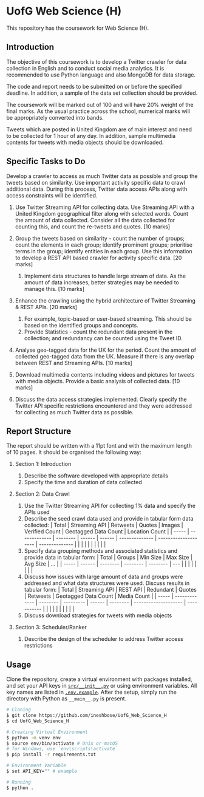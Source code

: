 # UofG Web Science (H)

This repository has the coursework for Web Science (H).


## Introduction

The objective of this coursework is to develop a Twitter crawler for data collection in English and to conduct social media analytics. It is recommended to use Python language and also MongoDB for data storage.

The code and report needs to be submitted on or before the specified deadline. In addition, a sample of the data set collection should be provided.

The coursework will be marked out of 100 and will have 20% weight of the final marks. As the usual practice across the school, numerical marks will be appropriately converted into bands.

Tweets which are posted in United Kingdom are of main interest and need to be collected for 1 hour of any day. In addition, sample multimedia contents for tweets with media objects should be downloaded.


## Specific Tasks to Do

Develop a crawler to access as much Twitter data as possible and group the tweets based on similarity. Use important activity specific data to crawl additional data. During this process, Twitter data access APIs along with access constraints will be identified.

1. Use Twitter Streaming API for collecting data. Use Streaming API with a United Kingdom geographical filter along with selected words. Count the amount of data collected. Consider all the data collected for counting this, and count the re-tweets and quotes. [10 marks]

2. Group the tweets based on similarity - count the number of groups; count the elements in each group; identify prominent groups; prioritise terms in the group; identify entities in each group. Use this information to develop a REST API based crawler for activity specific data. [20 marks]
    1. Implement data structures to handle large stream of data. As the amount of data increases, better strategies may be needed to manage this. [10 marks]

3. Enhance the crawling using the hybrid architecture of Twitter Streaming & REST APIs. [20 marks]
    1. For example, topic-based or user-based streaming. This should be based on the identified groups and concepts.
    2. Provide Statistics - count the redundant data present in the collection; and redundancy can be counted using the Tweet ID.

4. Analyse geo-tagged data for the UK for the period. Count the amount of collected geo-tagged data from the UK. Measure if there is any overlap between REST and Streaming APIs. [10 marks]

5. Download multimedia contents including videos and pictures for tweets with media objects. Provide a basic analysis of collected data. [10 marks]

6. Discuss the data access strategies implemented. Clearly specify the Twitter API specific restrictions encountered and they were addressed for collecting as much Twitter data as possible.


## Report Structure

The report should be written with a 11pt font and with the maximum length of 10 pages. It should be organised the following way:

1. Section 1: Introduction
    1. Describe the software developed with appropriate details
    2. Specify the time and duration of data collected

2. Section 2: Data Crawl
    1. Use the Twitter Streaming API for collecting 1% data and specify the APIs used
    2. Describe the seed crawl data used and provide in tabular form data collected:
        | Total | Streaming API | Retweets | Quotes | Images | Verified Count | Geotagged Data Count | Location Count |
        | ----- | ------------- | -------- | ------ | ------ | -------------- | -------------------- | -------------- |
        |       |               |          |        |        |                |                      |                |
    3. Specify data grouping methods and associated statistics and provide data in tabular form:
        | Total | Groups | Min Size | Max Size | Avg Size | ... |
        | ----- | ------ | -------- | -------- | -------- | --- |
        |       |        |          |          |          |     |
    4. Discuss how issues with large amount of data and groups were addressed and what data structures were used. Discuss results in tabular form:
        | Total | Streaming API | REST API | Redundant | Quotes | Retweets | Geotagged Data Count | Media Count |
        | ----- | ------------- | -------- | --------- | ------ | -------- | -------------------- | ----------- |
        |       |               |          |           |        |          |                      |             |
    5. Discuss download strategies for tweets with media objects

3. Section 3: Scheduler/Ranker
    1. Describe the design of the scheduler to address Twitter access restrictions


## Usage

Clone the repository, create a virtual environment with packages installed, and set your API keys in [`src/__init__.py`](/src/__init__.py) or using environment variables. All key names are listed in [`.env.example`](/.env.example). After the setup, simply run the directory with Python as `__main__.py` is present.
```sh
# Cloning
$ git clone https://github.com/ineshbose/UofG_Web_Science_H
$ cd UofG_Web_Science_H

# Creating Virtual Environment
$ python -m venv env
$ source env/bin/activate # Unix or macOS
# for Windows, use `env\scripts\activate`
$ pip install -r requirements.txt

# Environment Variable
$ set API_KEY="" # example

# Running
$ python .
```
